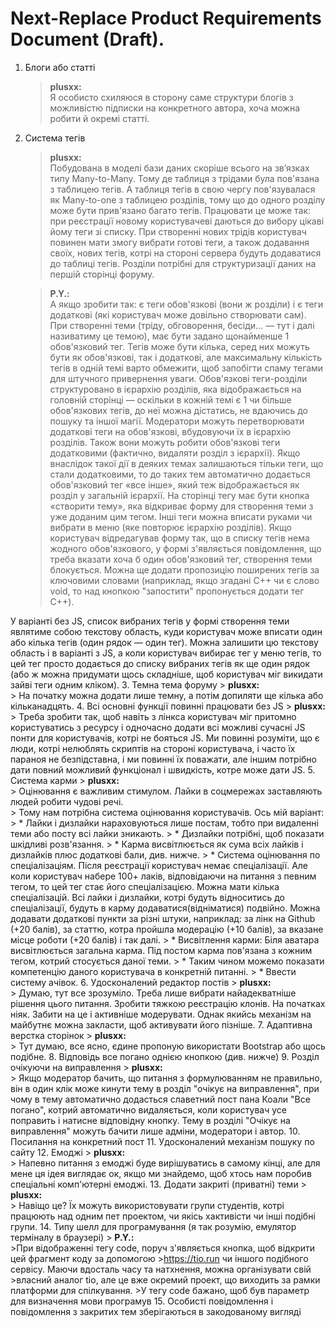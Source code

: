 # Next-Replace Product Requirements Document (Draft).

1. Блоги або статті
    > **plusxx:** <br>
    > Я особисто схиляюся в сторону саме структури блогів з можливістю підписки на конкретного автора, хоча можна робити й окремі статті.
2. Система тегів
    > **plusxx:** <br>
    > Побудована в моделі бази даних скоріше всього на зв’язках типу Many-to-Many.
      Тому де таблиця з трідами була пов'язана з таблицею тегів. А таблиця тегів в свою чергу пов'язувалася як Many-to-one з таблицею розділів,
      тому що до одного розділу може бути прив'язано багато тегів.
      Працювати це може так: при реєстрації новому користувачеві даються до вибору цікаві йому теги зі списку.
      При створенні нових трідів користувач повинен мати змогу вибрати готові теги, а також додавання своїх,
      нових тегів, котрі на стороні сервера будуть додаватися до таблиці тегів. Розділи потрібні для структуризації даних на першій сторінці форуму.

    > **P.Y.:** <br>
    > А якщо зробити так: є теги обов'язкові (вони ж розділи) і є теги додаткові (які користувач може довільно створювати сам). При створенні теми (тріду, обговорення, бесіди... — тут і далі називатиму це темою), має бути задано щонайменше 1 обов'язковий тег. Тегів може бути кілька, серед них можуть бути як обов'язкові, так і додаткові, але максимальну кількість тегів в одній темі варто обмежити, щоб запобігти спаму тегами для штучного привернення уваги.
      Обов'язкові теги-розділи структуровано в ієрархію розділів, яка відображається на головній сторінці — оскільки в кожній темі є 1 чи більше обов'язкових тегів, до неї можна дістатись, не вдаючись до пошуку та іншої магії.
      Модератори можуть перетворювати додаткові теги на обов'язкові, вбудовуючи їх в ієрархію розділів. Також вони можуть робити обов'язкові теги додатковими (фактично, видаляти розділ з ієрархії). Якщо внаслідок такої дії в деяких темах залишаються тільки теги, що стали додатковими, то до таких тем автоматично додається обов'язковий тег «все інше», який теж відображається як розділ у загальній ієрархії.
    > На сторінці тегу має бути кнопка «створити тему», яка відкриває форму для створення теми з уже доданим цим тегом. Інші теги можна вписати руками чи вибрати в меню (яке повторює ієрархію розділів). Якщо користувач відредагував форму так, що в списку тегів нема жодного обов'язкового, у формі з'являється повідомлення, що треба вказати хоча б один обов'язковий тег, створення теми блокується.
    > Можна ще додати пропозицію поширених тегів за ключовими словами (наприклад, якщо згадані C++ чи є слово void, то над кнопкою "запостити" пропонується додати тег C++). 

У варіанті без JS, список вибраних тегів у формі створення теми являтиме собою текстову область, куди користувач може вписати один або кілька тегів (один рядок — один тег). Можна залишити цю текстову область і в варіанті з JS, а коли користувач вибирає тег у меню тегів, то цей тег просто додається до списку вибраних тегів як ще один рядок (або ж можна придумати щось складніше, щоб користувач міг викидати зайві теги одним кліком).
3. Темна тема форуму
    > **plusxx:** <br>
    > На початку можна додати лише темну, а потім допиляти ще кілька або кільканадцять.
4. Всі основні функції повинні працювати без JS
    > **plusxx:** <br>
    > Треба зробити так, щоб навіть з лінкса користувач міг притомно користуватись з ресурсу
      і одночасно додати всі можливі сучасні JS понти для користувачів, котрі не бояться JS.
      Ми повинні розуміти, що є люди, котрі нелюблять скриптів на стороні користувача,
      і часто їх параноя не безпідставна, і ми повинні їх поважати, але іншим потрібно дати
      повний можливий функціонал і швидкість, котре може дати JS.
5. Система карми
    > **plusxx:** <br>
    > Оцінювання є важливим стимулом. Лайки в соцмережах заставляють людей робити чудові речі. <br>
    > Тому нам потрібна система оцінювання користувачів. Ось мій варіант: <br>
    > * Лайки і дизлайки нараховуються лише постам, тобто при видаленні теми або посту всі лайки зникають.
    > * Дизлайки потрібні, щоб показати шкідливі розв'язання.
    > * Карма висвітлюється як сума всіх лайків і дизлайків плюс додаткові бали, див. нижче.
    > * Система оцінювання по спеціалізаціям. Після реєстрації користувач немає спеціалізації.
        Але коли користувач набере 100+ лаків, відповідаючи на питання з певним тегом, то цей тег стає його спеціалізацією.
        Можна мати кілька спеціалізацій.
        Всі лайки і дизлайки, котрі будуть відноситись до спеціалізації, будуть в карму додаватися(відніматися) подвійно.
        Можна додавати додаткові пункти за різні штуки, наприклад:
        за лінк на Github (+20 балів), за статтю, котра пройшла модерацію (+10 балів), за вказане місце роботи (+20 балів) і так далі.
    > * Висвітлення карми: Біля аватара висвітлюється загальна карма.
        Під постом карма пов'язана з кожним тегом, котрий стосується даної теми.
    > * Таким чином можемо показати компетенцію даного користувача в конкретній питанні.
    > * Ввести систему ачівок.
6. Удосконалений редактор постів
    > **plusxx:** <br>
    > Думаю, тут все зрозуміло. Треба лише вибрати найадекватніше рішення цього питання.
      Зробити тяжкою реєстрацію клонів. На початках ніяк. Забити на це і активніше модерувати.
      Однак якийсь механізм на майбутнє можна закласти, щоб активувати його пізніше.
7. Адаптивна верстка сторінок
    > **plusxx:** <br>
    > Тут думаю, все ясно, єдине пропоную використати Bootstrap або щось подібне.
8. Відповідь все погано однією кнопкою (див. нижче)
9. Розділ очікуючи на виправлення
    > **plusxx:** <br>
    > Якщо модератор бачить, що питання з формулюванням не правильно, він в один клік може кинути тему в розділ "очікує на виправлення",
      при чому в тему автоматично додасться славетний пост пана Коали "Все погано", котрий автоматично видаляється, коли користувач усе поправить і натисне відповідну кнопку.
      Тему в розділі "Очікує на виправлення" можуть бачити лише адміни, модератори і автор.
10. Посилання на конкретний пост
11. Удосконалений механізм пошуку по сайту
12. Емоджі
    > **plusxx:** <br>
    > Напевно питання з емоджі буде вирішуватись в самому кінці, але для мене ця ідея виглядає ок,
      якщо ми знайдемо, щоб хтось нам поробив спеціальні комп'ютерні емоджі.
13. Додати закриті (приватні) теми
    > **plusxx:** <br>
    > Навіщо це? Їх можуть використовувати групи студентів, котрі працюють над одним пет проектом, чи якісь хактивісти чи інші подібні групи.
14. Типу шелл для програмування (я так розумію, емулятор терміналу в браузері)
    > **P.Y.:** <br>
    >При відображенні тегу code, поруч з'являється кнопка, щоб відкрити цей фрагмент коду за допомогою 
    >https://tio.run чи іншого подібного сервісу. Маючи вдосталь часу та натхнення, можна організувати свій 
    >власний аналог tio, але це вже окремий проект, що виходить за рамки платформи для спілкування.
    >У тегу code бажано, щоб був параметр для визначення мови програмув
15. Особисті повідомлення і повідомлення з закритих тем зберігаються в закодованому вигляді
